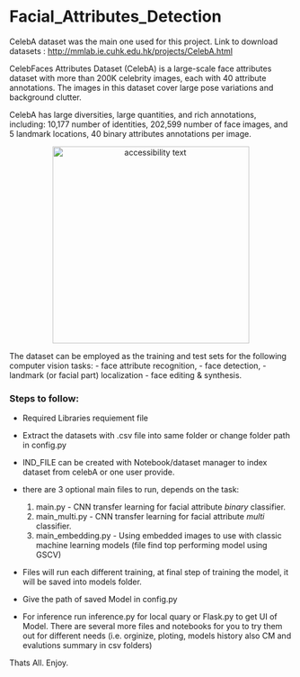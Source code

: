 # Facial_Attributes_Detection
CelebA dataset was the main one used for this project. 
Link to download datasets : http://mmlab.ie.cuhk.edu.hk/projects/CelebA.html

CelebFaces Attributes Dataset (CelebA) is a large-scale face attributes dataset with more than 200K celebrity images, each with 40 attribute annotations. 
The images in this dataset cover large pose variations and background clutter. 

CelebA has large diversities, large quantities, and rich annotations, including:
10,177 number of identities,
202,599 number of face images, and
5 landmark locations, 40 binary attributes annotations per image.
 <p align="center">
  <img src=https://github.com/taltole/template/1.png? width="350" alt="accessibility text">
</p>
The dataset can be employed as the training and test sets for the following computer vision tasks: 
- face attribute recognition, 
- face detection, 
- landmark (or facial part) localization
- face editing & synthesis.

### Steps to follow: 
- Required Libraries requiement file
- Extract the datasets with .csv file into same folder or change folder path in config.py
- IND_FILE can be created with Notebook/dataset manager to index dataset from celebA or one user provide.
- there are 3 optional main files to run, depends on the task: 
  1. main.py - CNN transfer learning for facial attribute *binary* classifier.
  2. main_multi.py  - CNN transfer learning for facial attribute *multi* classifier.
  3. main_embedding.py - Using embedded images to use with classic machine learning models (file find top performing model using GSCV) 

- Files will run each different training, at final step of training the model, it will be saved into models folder. 
- Give the path of saved Model in config.py  
- For inference run inference.py for local quary or Flask.py to get UI of Model. 
There are several more files and notebooks for you to try them out for different needs (i.e. orginize, ploting, models history also CM and evalutions summary in csv folders)

Thats All. 
Enjoy.
